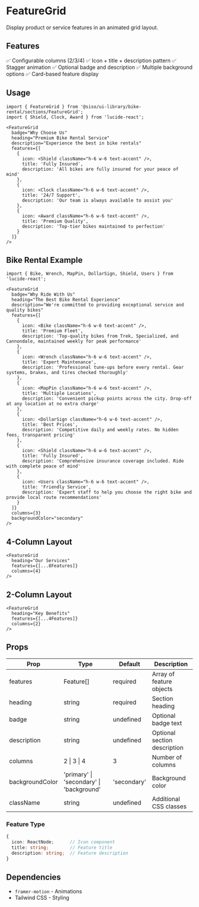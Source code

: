 # FeatureGrid

Display product or service features in an animated grid layout.

## Features
✅ Configurable columns (2/3/4)
✅ Icon + title + description pattern
✅ Stagger animation
✅ Optional badge and description
✅ Multiple background options
✅ Card-based feature display

## Usage

```tsx
import { FeatureGrid } from '@siso/ui-library/bike-rental/sections/FeatureGrid';
import { Shield, Clock, Award } from 'lucide-react';

<FeatureGrid
  badge="Why Choose Us"
  heading="Premium Bike Rental Service"
  description="Experience the best in bike rentals"
  features={[
    {
      icon: <Shield className="h-6 w-6 text-accent" />,
      title: 'Fully Insured',
      description: 'All bikes are fully insured for your peace of mind'
    },
    {
      icon: <Clock className="h-6 w-6 text-accent" />,
      title: '24/7 Support',
      description: 'Our team is always available to assist you'
    },
    {
      icon: <Award className="h-6 w-6 text-accent" />,
      title: 'Premium Quality',
      description: 'Top-tier bikes maintained to perfection'
    }
  ]}
/>
```

## Bike Rental Example

```tsx
import { Bike, Wrench, MapPin, DollarSign, Shield, Users } from 'lucide-react';

<FeatureGrid
  badge="Why Ride With Us"
  heading="The Best Bike Rental Experience"
  description="We're committed to providing exceptional service and quality bikes"
  features={[
    {
      icon: <Bike className="h-6 w-6 text-accent" />,
      title: 'Premium Fleet',
      description: 'Top-quality bikes from Trek, Specialized, and Cannondale, maintained weekly for peak performance'
    },
    {
      icon: <Wrench className="h-6 w-6 text-accent" />,
      title: 'Expert Maintenance',
      description: 'Professional tune-ups before every rental. Gear systems, brakes, and tires checked thoroughly'
    },
    {
      icon: <MapPin className="h-6 w-6 text-accent" />,
      title: 'Multiple Locations',
      description: 'Convenient pickup points across the city. Drop-off at any location at no extra charge'
    },
    {
      icon: <DollarSign className="h-6 w-6 text-accent" />,
      title: 'Best Prices',
      description: 'Competitive daily and weekly rates. No hidden fees, transparent pricing'
    },
    {
      icon: <Shield className="h-6 w-6 text-accent" />,
      title: 'Fully Insured',
      description: 'Comprehensive insurance coverage included. Ride with complete peace of mind'
    },
    {
      icon: <Users className="h-6 w-6 text-accent" />,
      title: 'Friendly Service',
      description: 'Expert staff to help you choose the right bike and provide local route recommendations'
    }
  ]}
  columns={3}
  backgroundColor="secondary"
/>
```

## 4-Column Layout

```tsx
<FeatureGrid
  heading="Our Services"
  features={[...8Features]}
  columns={4}
/>
```

## 2-Column Layout

```tsx
<FeatureGrid
  heading="Key Benefits"
  features={[...4Features]}
  columns={2}
/>
```

## Props

| Prop | Type | Default | Description |
|------|------|---------|-------------|
| features | Feature[] | required | Array of feature objects |
| heading | string | required | Section heading |
| badge | string | undefined | Optional badge text |
| description | string | undefined | Optional section description |
| columns | 2 \| 3 \| 4 | 3 | Number of columns |
| backgroundColor | 'primary' \| 'secondary' \| 'background' | 'secondary' | Background color |
| className | string | undefined | Additional CSS classes |

### Feature Type
```typescript
{
  icon: ReactNode;      // Icon component
  title: string;        // Feature title
  description: string;  // Feature description
}
```

## Dependencies
- `framer-motion` - Animations
- Tailwind CSS - Styling
